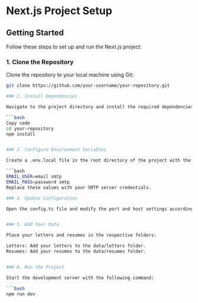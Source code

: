 # Next.js Project Setup

## Getting Started

Follow these steps to set up and run the Next.js project:

### 1. Clone the Repository

Clone the repository to your local machine using Git:

```bash
git clone https://github.com/your-username/your-repository.git

### 2. Install Dependencies

Navigate to the project directory and install the required dependencies:

```bash
Copy code
cd your-repository
npm install


### 3. Configure Environment Variables

Create a .env.local file in the root directory of the project with the following content:

```bash
EMAIL_USER=email smtp
EMAIL_PASS=password smtp
Replace these values with your SMTP server credentials.

### 4. Update Configuration

Open the config.ts file and modify the port and host settings according to your environment:


### 5. Add Your Data

Place your letters and resumes in the respective folders:

Letters: Add your letters to the data/letters folder.
Resumes: Add your resumes to the data/resumes folder.


### 6. Run the Project

Start the development server with the following command:

```bash
npm run dev







